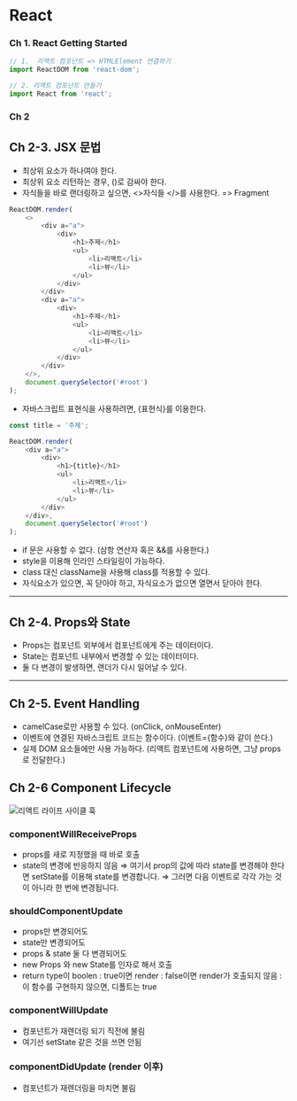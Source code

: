 # React

### Ch 1. React Getting Started

```js
// 1.  리액트 컴포넌트 => HTMLElement 연결하기
import ReactDOM from 'react-dom';

// 2. 리액트 컴포넌트 만들기
import React from 'react';
```

### Ch 2

## Ch 2-3. JSX 문법

-   최상위 요소가 하나여야 한다.
-   최상위 요소 리턴하는 경우, ()로 감싸야 한다.
-   자식들을 바로 랜더링하고 싶으면, <>자식들 </>를 사용한다. => Fragment

```javascript
ReactDOM.render(
    <>
        <div a="a">
            <div>
                <h1>주제</h1>
                <ul>
                    <li>리액트</li>
                    <li>뷰</li>
                </ul>
            </div>
        </div>
        <div a="a">
            <div>
                <h1>주제</h1>
                <ul>
                    <li>리액트</li>
                    <li>뷰</li>
                </ul>
            </div>
        </div>
    </>,
    document.querySelector('#root')
);
```

-   자바스크립트 표현식을 사용하려면, {표현식}를 이용한다.

```javascript
const title = '주제';

ReactDOM.render(
    <div a="a">
        <div>
            <h1>{title}</h1>
            <ul>
                <li>리액트</li>
                <li>뷰</li>
            </ul>
        </div>
    </div>,
    document.querySelector('#root')
);
```

-   if 문은 사용할 수 없다. (삼항 연산자 혹은 &&를 사용한다.)
-   style을 이용해 인라인 스타일링이 가능하다.
-   class 대신 className을 사용해 class를 적용할 수 있다.
-   자식요소가 있으면, 꼭 닫아야 하고, 자식요소가 없으면 열면서 닫아야 한다.

---

## Ch 2-4. Props와 State

-   Props는 컴포넌트 외부에서 컴포넌트에게 주는 데이터이다.
-   State는 컴포넌트 내부에서 변경할 수 있는 데이터이다.
-   둘 다 변경이 발생하면, 랜더가 다시 일어날 수 있다.

---

## Ch 2-5. Event Handling

-   camelCase로만 사용할 수 있다. (onClick, onMouseEnter)
-   이벤트에 연결된 자바스크립트 코드는 함수이다. (이벤트={함수}와 같이 쓴다.)
-   실제 DOM 요소들에만 사용 가능하다. (리액트 컴포넌트에 사용하면, 그냥 props로 전달한다.)

## Ch 2-6 Component Lifecycle

![리액트 라이프 사이클 훅](https://velog.velcdn.com/images%2Fprotect-me%2Fpost%2F59348e73-97f8-414e-bea7-d5fbe799024a%2Fimage.png)

### componentWillReceiveProps

-   props를 새로 지정했을 때 바로 호출
-   state의 변경에 반응하지 않음
    ⇒ 여기서 prop의 값에 따라 state를 변경해야 한다면 setState를 이용해 state를 변경합니다.
    ⇒ 그러면 다음 이벤트로 각각 가는 것이 아니라 한 번에 변경됩니다.

### shouldComponentUpdate

-   props만 변경되어도
-   state만 변경되어도
-   props & state 둘 다 변경되어도
-   new Props 와 new State를 인자로 해서 호출
-   return type이 boolen
    : true이면 render
    : false이면 render가 호출되지 않음
    : 이 함수를 구현하지 않으면, 디폴트는 true

### componentWillUpdate

-   컴포넌트가 재렌더링 되기 직전에 불림
-   여기선 setState 같은 것을 쓰면 안됨

### componentDidUpdate (render 이후)

-   컴포넌트가 재렌더링을 마치면 불림
